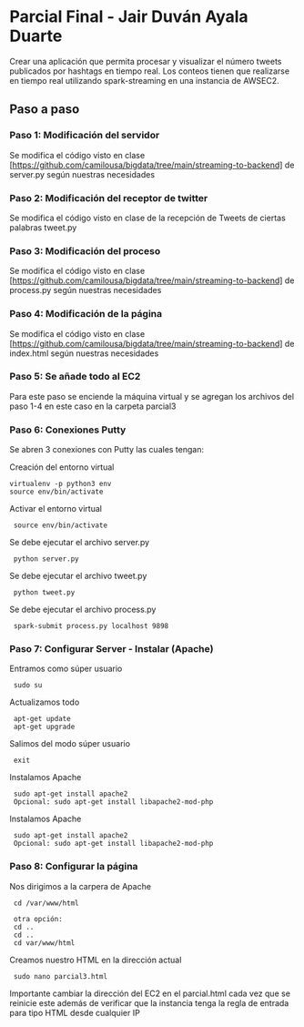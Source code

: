 # Parcial Final - Jair Duván Ayala Duarte
Crear una aplicación que permita procesar y visualizar el número tweets publicados por hashtags en
tiempo real. Los conteos tienen que realizarse en tiempo real utilizando spark-streaming en una
instancia de AWSEC2.

## Paso a paso

### Paso 1: Modificación del servidor
Se modifica el código visto en clase [https://github.com/camilousa/bigdata/tree/main/streaming-to-backend] de
server.py según nuestras necesidades

### Paso 2: Modificación del receptor de twitter
Se modifica el código visto en clase de la recepción de Tweets de ciertas palabras tweet.py

### Paso 3: Modificación del proceso
Se modifica el código visto en clase [https://github.com/camilousa/bigdata/tree/main/streaming-to-backend] de
process.py según nuestras necesidades

### Paso 4: Modificación de la página
Se modifica el código visto en clase [https://github.com/camilousa/bigdata/tree/main/streaming-to-backend] de
index.html según nuestras necesidades

### Paso 5: Se añade todo al EC2
Para este paso se enciende la máquina virtual y se agregan los archivos del paso 1-4 en este caso en la carpeta
parcial3

### Paso 6: Conexiones Putty
Se abren 3 conexiones con Putty las cuales tengan:

  Creación del entorno virtual
  ```
  virtualenv -p python3 env
  source env/bin/activate
  ```

  Activar el entorno virtual
  ```
   source env/bin/activate
  ```
  
  Se debe ejecutar el archivo server.py
  ```
   python server.py
  ```
  Se debe ejecutar el archivo tweet.py
  ```
   python tweet.py
  ```
  Se debe ejecutar el archivo process.py
  ```
   spark-submit process.py localhost 9898
  ```

### Paso 7: Configurar Server - Instalar (Apache)

  Entramos como súper usuario
  ```
   sudo su
  ```
  
  Actualizamos todo
  ```
   apt-get update
   apt-get upgrade
  ```
  
  Salimos del modo súper usuario
  ```
   exit
  ```
  
  Instalamos Apache
  ```
   sudo apt-get install apache2
   Opcional: sudo apt-get install libapache2-mod-php
  ```
  
  Instalamos Apache
  ```
   sudo apt-get install apache2
   Opcional: sudo apt-get install libapache2-mod-php
  ```
  
### Paso 8: Configurar la página
  
  Nos dirigimos a la carpera de Apache
  ```
   cd /var/www/html
   
   otra opción:
   cd ..
   cd ..
   cd var/www/html
  ```
  
  Creamos nuestro HTML en la dirección actual
  ```
   sudo nano parcial3.html
  ```
Importante cambiar la dirección del EC2 en el parcial.html cada vez que se reinicie este
además de verificar que la instancia tenga la regla de entrada para tipo HTML desde
cualquier IP
  

